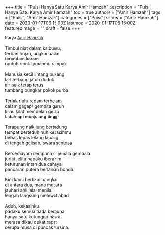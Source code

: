 +++
title = "Puisi Hanya Satu Karya Amir Hamzah"
description = "Puisi Hanya Satu Karya Amir Hamzah"
toc = true
authors = ["Amir Hamzah"]
tags = ["Puisi", "Amir Hamzah"]
categories = ["Puisi"]
series = ["Amir Hamzah"]
date = 2020-01-17T06:15:00Z
lastmod = 2020-01-17T06:15:00Z
featuredImage = ""
draft = false
+++

<div style="text-align: justify;">
<div style="font-size: small;">Karya <a href="/authors/amir-hamzah/" target="_blank">Amir Hamzah</a></div><br />
Timbul niat dalam kalbumu;<br />terban hujan, ungkai badai<br />terendam karam<br />runtuh ripuk tamanmu rampak<br /><br />Manusia kecil lintang pukang<br />lari terbang jatuh duduk<br />air naik tetap terus<br />tumbang bungkar pokok purba<br /><br />Teriak riuh/ redam terbelam<br />dalam gagap/ gempita guruh<br />kilau kilat membelah gelap<br />Lidah api menjulang tinggi<br /><br />Terapung naik jung bertudung<br />tempat berteduh nuh kekasihmu<br />bebas lepas lelang lapang<br />di tengah gelisah, swara sentosa<br /><br />Bersemayam sempana di jemala gembala<br />juriat jelita bapaku iberahim<br />keturunan intan dua cahaya<br />pancaran putera berlainan bonda.<br /><br />Kini kami bertikai pangkai<br />di antara dua, mana mutiara<br />jauhari ahli lalai menilai<br />lengah langsung melewat abad<br /><br />Aduh, kekasihku<br />padaku semua tiada berguna<br />hanya satu kutunggu hasrat<br />merasa dikau dekat rapat<br />serupa musa di puncak tursina.</div>
